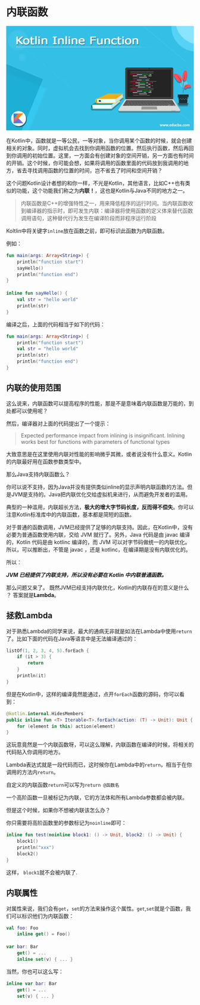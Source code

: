 # 内联函数

![inline-function](../../images/basic/Inline-Function.jpeg)

在Kotlin中，函数就是一等公民，一等对象，当你调用某个函数的时候，就会创建相关的对象。同时，虚拟机会去找到你调用函数的位置。然后执行函数，然后再回到你调用的初始位置。这里，一方面会有创建对象的空间开销，另一方面也有时间的开销。这个时候，你可能会想，如果将调用的函数里面的代码放到我调用的地方，省去寻找调用函数的位置的时间，岂不省去了时间和空间开销？

这个问题Kotlin设计者想的和你一样，不光是Kotlin，其他语言，比如C++也有类似的功能，这个功能我们称之为**内联！**，这也是Kotlin与Java不同的地方之一。

> 内联函数是C++的增强特性之一，用来降低程序的运行时间。当内联函数收到编译器的指示时，即可发生内联：编译器将使用函数的定义体来替代函数调用语句，这种替代行为发生在编译阶段而非程序运行阶段

Koltlin中将关键字`inline`放在函数之前，即可标识此函数为内联函数。

例如：
```kotlin
fun main(args: Array<String>) {
    println("function start")
    sayHello()
    println("function end")
}

inline fun sayHello() {
    val str = "hello world"
    println(str)
}
```
编译之后，上面的代码相当于如下的代码：
```kotlin
fun main(args: Array<String>) {
    println("function start")
    val str = "hello world"
    println(str)
    println("function end")
}
```

## 内联的使用范围

这么说来，内联函数可以提高程序的性能，那是不是意味着内联函数是万能的，到处都可以使用呢？

然后，编译器对上面的代码提出了一个提示：
> Expected performance impact from inlining is insignificant. Inlining works best for functions with parameters of functional types

大致意思是在这里使用内联对性能的影响微乎其微，或者说没有什么意义。Kotlin的内联最好用在函数参数类型中。

那么Java支持内联函数么？

你可以说不支持，因为Java并没有提供类似inline的显示声明内联函数的方法。但是JVM是支持的。Java把内联优化交给虚拟机来进行，从而避免开发者的滥用。

典型的一种滥用，内联超长方法，**极大的增大字节码长度，反而得不偿失**。你可以注意Kotlin标准库中的内联函数，基本都是简短的函数。

对于普通的函数调用，JVM已经提供了足够的内联支持。因此，在Kotlin中，没有必要为普通函数使用内联，交给 JVM 就行了。另外，Java 代码是由 javac 编译的，Kotlin 代码是由 kotlinc 编译的，而 JVM 可以对字节码做统一的内联优化。所以，可以推断出，不管是 javac ，还是 kotlinc，在编译期是没有内联优化的。

所以：

***JVM 已经提供了内联支持，所以没有必要在 Kotlin 中内联普通函数。***

那么问题又来了。 既然JVM已经支持内联优化，Kotlin的内联存在的意义是什么 ？ 答案就是**Lambda**。

## 拯救Lambda

对于熟悉Lambda的同学来说，最大的通病无非就是如法在Lambda中使用`return`了。比如下面的代码在Java等语言中是无法编译通过的：
```kotlin
listOf(1, 2, 3, 4, 5).forEach {
    if (it > 3) {
        return
    }
    println(it)
}
```

但是在Kotlin中，这样的编译竟然能通过，点开`forEach`函数的源码，你可以看到：
```kotlin
@kotlin.internal.HidesMembers
public inline fun <T> Iterable<T>.forEach(action: (T) -> Unit): Unit {
    for (element in this) action(element)
}
```
这玩意竟然是一个内联函数呀，可以这么理解，内联函数在编译的时候，将相关的代码贴入你调用的地方。

Lambda表达式就是一段代码而已，这时候你在Lambda中的`return`，相当于在你调用的方法内`return`。

自定义的内联函数`return`可以写为`return @函数名`

一个高阶函数一旦被标记为内联，它的方法体和所有Lambda参数都会被内联。

但是这个时候，如果你不想被内联该怎么办？

你只需要将高阶函数里的参数标记为`noinline`即可：
```kotlin
inline fun test(noinline block1: () -> Unit, block2: () -> Unit) {
    block1()
    println("xxx")
    block2()
}
```

这样， `block1`就不会被内联了.

## 内联属性

对属性来说，我们会有`get`，`set`的方法来操作这个属性。`get`,`set`就是个函数，我们可以标识他们为内联函数：

```kotlin
val foo: Foo
    inline get() = Foo()

var bar: Bar
    get() = ...
    inline set(v) { ... }
```

当然，你也可以这么写：
```kotlin
inline var bar: Bar
    get() = ...
    set(v) { ... }
```

